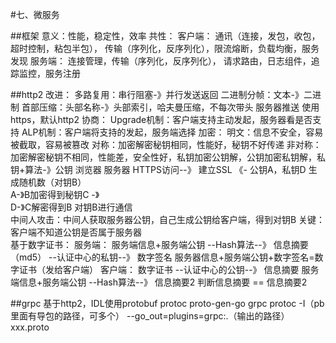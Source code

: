 #七、微服务

##框架
    意义：性能，稳定性，效率
    共性：
        客户端：
            通讯（连接，发包，收包，超时控制，粘包半包），
            传输（序列化，反序列化），限流熔断，负载均衡，服务发现
        服务端：
            连接管理，传输（序列化，反序列化），
            请求路由，日志组件，追踪监控，服务注册
            
##http2
    改进：
    多路复用：串行阻塞-》并行发送返回
    二进制分帧：文本-》二进制
    首部压缩：头部名称-》头部索引，哈夫曼压缩，不每次带头
    服务器推送
    使用https，默认http2
    协商：
    Upgrade机制：客户端支持主动发起，服务器看是否支持
    ALP机制：客户端将支持的发起，服务端选择
    加密：
    明文：信息不安全，容易被截取，容易被篡改
    对称：加密解密秘钥相同，性能好，秘钥不好传递
    非对称：加密解密秘钥不相同，性能差，安全性好，私钥加密公钥解，公钥加密私钥解，私钥+算法-》公钥
    浏览器                               服务器
    HTTPS访问--》   建立SSL
                              《-  公钥A，私钥D
    生成随机数（对钥B）   
    A-》B加密得到秘钥C  -》      
                                 D-》C解密得到B 
                 对钥B进行通信       
    中间人攻击：中间人获取服务器公钥，自己生成公钥给客户端，得到对钥B
    关键：客户端不知道公钥是否属于服务器                                  
    基于数字证书：
    服务端：
    服务端信息+服务端公钥 --Hash算法--》 信息摘要（md5） --认证中心的私钥--》 数字签名
    服务器信息+服务端公钥+数字签名=数字证书（发给客户端）
    客户端：
    数字证书 --认证中心的公钥--》 信息摘要
    服务端信息+服务端公钥 --Hash算法--》 信息摘要2
    判断信息摘要 == 信息摘要2
    
##grpc
    基于http2，IDL使用protobuf
    protoc proto-gen-go grpc
    protoc -I（pb里面有导包的路径，可多个） --go_out=plugins=grpc:.（输出的路径） xxx.proto
    
    